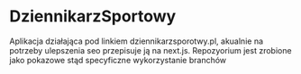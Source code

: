 # DziennikarzSportowy

Aplikacja działająca pod linkiem dziennikarzsporotwy.pl, akualnie na potrzeby ulepszenia seo przepisuje ją na next.js. Repozyorium jest zrobione jako pokazowe stąd specyficzne wykorzystanie branchów
